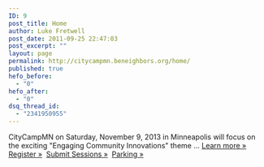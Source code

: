 ```yaml
---
ID: 9
post_title: Home
author: Luke Fretwell
post_date: 2011-09-25 22:47:03
post_excerpt: ""
layout: page
permalink: http://citycampmn.beneighbors.org/home/
published: true
hefo_before:
  - "0"
hefo_after:
  - "0"
dsq_thread_id:
  - "2341950955"
---
```

CityCampMN on Saturday, November 9, 2013 in Minneapolis will focus on the exciting "Engaging Community Innovations" theme ... [Learn more »][1] <a href="http://citycampmn2013.eventbrite.com" target="_blank"> Register »</a>  <a href="http://citycampmn2013.ideascale.com/" target="_blank">Submit Sessions »</a>  [Parking »][2]

 [1]: ../about/
 [2]: http://www.stthomas.edu/campusmaps/minneapoliscampus/